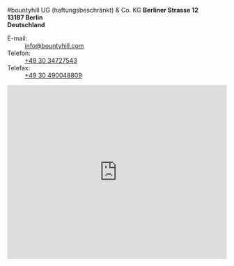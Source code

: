 #bountyhill UG (haftungsbeschränkt) & Co. KG
**Berliner Strasse 12**  
**13187 Berlin**  
**Deutschland**  

<dl class="contact">
  <dt>E-mail:</dt>
  <dd><a href="mailto:info@bountyhill.com">info@bountyhill.com</a></dd>
  <dt>Telefon:</dt>
  <dd><a href="callto:+493034727543">+49 30 34727543</a></dd>
  <dt>Telefax:</dt>
  <dd><a href="callto:+493034727543">+49 30 490048809</a></dd>
</dl>

<iframe class="map" width="100%" height="400" frameborder="0" scrolling="no" marginheight="0" marginwidth="0" src="https://maps.google.com/maps?f=q&amp;source=s_q&amp;hl=en&amp;geocode=&amp;q=Berliner+Stra%C3%9Fe+12,+13187,+Berlin&amp;aq=0&amp;oq=Berliner+Stra%C3%9Fe+12,+13187+Berlin++&amp;sll=51.151786,10.415039&amp;sspn=9.997627,21.203613&amp;ie=UTF8&amp;hq=&amp;hnear=Berliner+Stra%C3%9Fe+12,+13187+Berlin&amp;t=m&amp;ll=52.575672,13.411474&amp;spn=0.025037,0.054932&amp;z=14&amp;iwloc=A&amp;output=embed"></iframe>